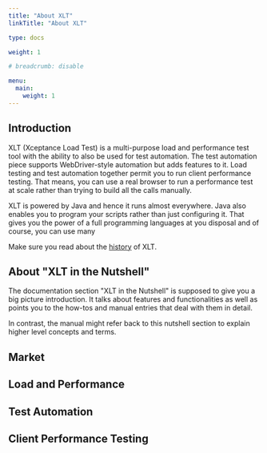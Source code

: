 ```yaml
---
title: "About XLT"
linkTitle: "About XLT"

type: docs

weight: 1

# breadcrumb: disable

menu:
  main:
    weight: 1
---
```


## Introduction
XLT (Xceptance Load Test) is a multi-purpose load and performance test tool with the ability to also be used for test automation. The test automation piece supports WebDriver-style automation but adds features to it. Load testing and test automation together permit you to run client performance testing. That means, you can use a real browser to run a performance test at scale rather than trying to build all the calls manually.

XLT is powered by Java and hence it runs almost everywhere. Java also enables you to program your scripts rather than just configuring it. That gives you the power of a full programming languages at you disposal and of course, you can use many 

Make sure you read about the [history](history) of XLT.

## About "XLT in the Nutshell"
The documentation section "XLT in the Nutshell" is supposed to give you a big picture introduction. It talks about features and functionalities as well as points you to the how-tos and manual entries that deal with them in detail.

In contrast, the manual might refer back to this nutshell section to explain higher level concepts and terms.

## Market

## Load and Performance


## Test Automation

## Client Performance Testing